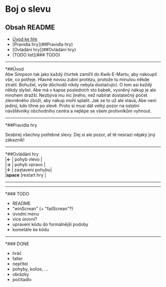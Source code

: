 ﻿# Boj o slevu <br>
## Obsah README <br>
* [Úvod ke hře](*##Úvod) <br>
* [Pravidla hry](##Pravidla hry) <br>
* [Ovládání hry](##Ovládání hry) <br>
* [TODO list](### TODO) <br>

---

*##Úvod <br>
Abe Simpson tak jako každý čtvrtek zamířil do Kwik-E-Martu, aby nakoupil vše, co potřeje. Hlavně novou zubní protézu, protože tu minulou někde ztratil.
Bohužel, výše důchodů nikdy nebyla dostačující. O tom asi každý někdy slyšel.
Abe má v kapse posledních sto babek, vysněný nákup je ale mnohem dražší. Nezbývá mu nic jiného, než nabírat dostatečný počet zlevněného zboží, aby nákup mohl splatit.
Jak se to už ale stává, Abe není jediný, kdo tíhne po slevě. Proto si musí dát velký pozor na ostatní návštěvníky obchodního centra a nejlépe se všem protivníkům vyhnout. <br>

---

*##Pravidla hry <br>

Sesbírej všechny potřebné slevy. Dej si ale pozor, ať tě nesrazí nějaký jiný zákazník! <br>

---

*##Ovládání hry <br>
|**←**     | pohyb vlevo     | <br>
|**→**     | pohyb vpravo    | <br>
|**↓**     | zastavení pohybu| <br>
|**space** |restart hry      | <br>

---
---

*### TODO <br>
* README <br>
* "winScrean" (+ "failScrean"?) <br>
* úvodní menu <br>
* více úrovní? <br>
* upravení kódu do formálnější podoby <br>
* kometáře ke kódu <br>

---

*### DONE <br>
* hráč <br>
* faller <br>
* nepřítel <br>
* pohyby, kolize, ... <br>
* obrázky <br>
* počítadlo <br>